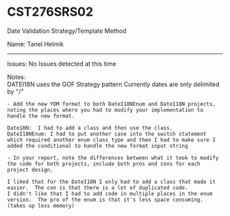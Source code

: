 # CST276SRS02  

Date Validation Strategy/Template Method  

Name: Tanel Helmik

---
Issues:  No Issues detected at this time


Notes:  
DATEI18N uses the GOF Strategy pattern
Currently dates are only delimited by "/"

    - Add the new YDM format to both DateI18NEnum and DateI18N projects, noting the places where you had to modify your implementation to handle the new format.  

	Date18N:  I had to add a class and then use the class.
	DateI18NEnum: I had to put another case into the switch statement which required another enum class type and then I had to make sure I added the conditional to handle the new format input string

    - In your report, note the differences between what it took to modify the code for both projects, include both pros and cons for each project design.  

	I liked that for the DateI18N I only had to add a class that made it easier.  The con is that there is a lot of duplicated code.  
	I didn't like that I had to add code in multiple places in the enum version.  The pro of the enum is that it's less space consuming. (takes up less memory)
###

